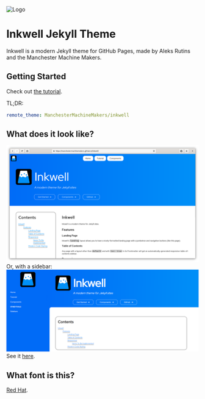 ![Logo](https://manchestermachinemakers.github.io/inkwell/assets/InkwellLogo.svg)
# Inkwell Jekyll Theme
Inkwell is a modern Jekyll theme for GitHub Pages, made by Aleks Rutins and the Manchester Machine Makers.

## Getting Started
Check out [the tutorial](https://manchestermachinemakers.github.io/inkwell/tutorial).

TL;DR:
```yaml
remote_theme: ManchesterMachineMakers/inkwell
```

## What does it look like?
![screenshot](assets/screenshot.png)
Or, with a sidebar:
![screenshot 2](assets/screenshot-sidebar.png)
See it [here](https://manchestermachinemakers.github.io/inkwell).

## What font is this?
[Red Hat](https://redhatofficial.github.io/RedHatFont/).